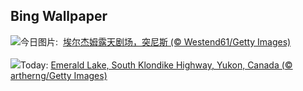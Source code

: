 ## Bing Wallpaper
![](https://www.bing.com/th?id=OHR.TunisiaAmphitheatre_ZH-CN4431856872_UHD.jpg&w=1000)今日图片: &nbsp;[埃尔杰姆露天剧场，突尼斯 (© Westend61/Getty Images)](https://www.bing.com/th?id=OHR.TunisiaAmphitheatre_ZH-CN4431856872_UHD.jpg)
<br><br/>
![](https://www.bing.com/th?id=OHR.EmeraldLakeYukon_EN-US0522450551_UHD.jpg&w=1000)Today: [Emerald Lake, South Klondike Highway, Yukon, Canada (© artherng/Getty Images)](https://www.bing.com/th?id=OHR.EmeraldLakeYukon_EN-US0522450551_UHD.jpg)
<br><br/>
